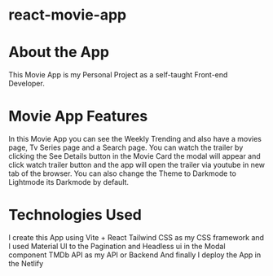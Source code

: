 # react-movie-app

# About the App

This Movie App is my Personal Project as a self-taught Front-end Developer.

# Movie App Features

In this Movie App you can see the Weekly Trending and also have a movies page, Tv Series page and a Search page.
You can watch the trailer by clicking the See Details button in the Movie Card the modal will appear and click watch
trailer button and the app will open the trailer via youtube in new tab of the browser. You can also change the Theme 
to Darkmode to Lightmode its Darkmode by default.

# Technologies Used

I create this App using Vite + React
Tailwind CSS as my CSS framework and I used Material UI to the Pagination and Headless ui in the Modal component
TMDb API as my API or Backend
And finally I deploy the App in the Netlify
